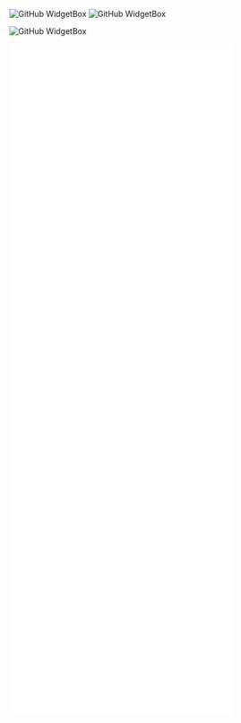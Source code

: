 ![GitHub WidgetBox](https://github-widgetbox.vercel.app/api/profile?username=dubstepmad&data=followers,repositories,stars,commits&theme=darkmode)
![GitHub WidgetBox](https://github-widgetbox.vercel.app/api/skills?languages=js,ts,java,php,python,html,css,csharp,xml,json,yaml,mysql,lua,sass&includeNames=true&theme=darkmode)

![GitHub WidgetBox](https://github-widgetbox.vercel.app/api/skills?frameworks=vue,react,bootstrap,tailwind,windi,angular,dotnetcore,laravel,dotnet&theme=darkmode)

<img align="center" src="/github-metrics.svg" alt="Metrics" width="400">
